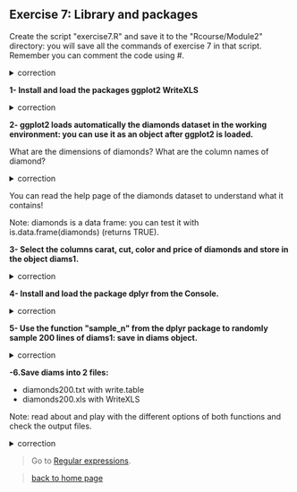 ## Exercise 7: Library and packages

Create the script "exercise7.R" and save it to the "Rcourse/Module2" directory: you will save all the commands of exercise 7 in that script.
<br>Remember you can comment the code using #.


<details>
<summary>
correction
</summary>

```{r}
getwd()
setwd("Rcourse/Module2")
setwd("~/Rcourse/Module2")
```

</details>

**1- Install and load the packages ggplot2 WriteXLS**

<details>
<summary>
correction
</summary>

```{r}
# Install the 2 packages at once
install.packages(pkgs=c("ggplot2", "WriteXLS"))
# Load in the environment
library(c("ggplot2", "WriteXLS"))
```

Check with sessionInfo() that the packages were loaded.

</details>

**2- ggplot2 loads automatically the diamonds dataset in the working environment: you can use it as an object after ggplot2 is loaded.**

What are the dimensions of diamonds? What are the column names of diamond?

<details>
<summary>
correction
</summary>

```{r}
# Dimensions of diamonds
dim(diamonds)
# Column names of diamonds
colnames(diamonds)
```

</details>

You can read the help page of the diamonds dataset to understand what it contains!<br>

Note: diamonds is a data frame: you can test it with is.data.frame(diamonds) (returns TRUE).

**3- Select the columns carat, cut, color and price of diamonds and store in the object diams1.**

<details>
<summary>
correction
</summary>

```{r}
# Select columns
diams1 <- diamonds[,c("carat", "cut", "color", "price")]
```

</details>

**4- Install and load the package dplyr from the Console.**

<details>
<summary>
correction
</summary>

```{r}
# Install package
install.packages(pkgs="dplyr")
# Load package
library("dplyr")
```

</details>

**5- Use the function "sample_n" from the dplyr package to randomly sample 200 lines of diams1: save in diams object.**

<details>
<summary>
correction
</summary>

```{r}
# Subset data frame
diams <- sample_n(tbl=diams1, size=200)
```

</details>

**-6.Save diams into 2 files:**

* diamonds200.txt with write.table
* diamonds200.xls with WriteXLS 
  
Note: read about and play with the different options of both functions and check the output files.

<details>
<summary>
correction
</summary>

```{r}
# Write a text file with write.table
write.table(x=diams, 
	file="diamonds200.txt",
        row.names=FALSE,
        quote=FALSE,
        sep="\t")
# Write an Excel file with WriteXLS
WriteXLS(x=diams, 
	ExcelFileName="diamonds200.xls", 
	row.names=FALSE, 
	col.names=TRUE, 
	FreezeRow=1, 
	BoldHeaderRow=TRUE)

```

</details>


> Go to [Regular expressions](https://sbcrg.github.io/CRG_RIntroduction/regex).

> [back to home page](https://sbcrg.github.io/CRG_RIntroduction)
